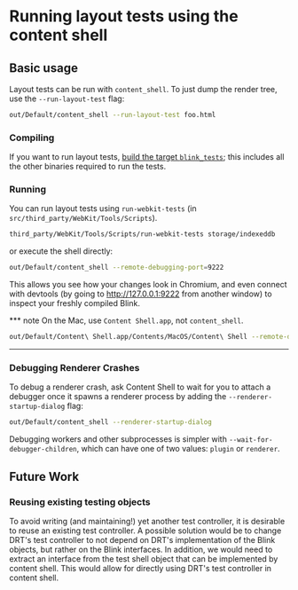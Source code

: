 # Running layout tests using the content shell

## Basic usage

Layout tests can be run with `content_shell`. To just dump the render tree, use
the `--run-layout-test` flag:

```bash
out/Default/content_shell --run-layout-test foo.html
```

### Compiling

If you want to run layout tests,
[build the target `blink_tests`](layout_tests.md); this includes all the other
binaries required to run the tests.

### Running

You can run layout tests using `run-webkit-tests` (in
`src/third_party/WebKit/Tools/Scripts`).

```bash
third_party/WebKit/Tools/Scripts/run-webkit-tests storage/indexeddb
```

or execute the shell directly:

```bash
out/Default/content_shell --remote-debugging-port=9222
```

This allows you see how your changes look in Chromium, and even connect with
devtools (by going to http://127.0.0.1:9222 from another window) to inspect your
freshly compiled Blink.

*** note
On the Mac, use `Content Shell.app`, not `content_shell`.

```bash
out/Default/Content\ Shell.app/Contents/MacOS/Content\ Shell --remote-debugging-port=9222
```
***

### Debugging Renderer Crashes

To debug a renderer crash, ask Content Shell to wait for you to attach a
debugger once it spawns a renderer process by adding the
`--renderer-startup-dialog` flag:

```bash
out/Default/content_shell --renderer-startup-dialog
```

Debugging workers and other subprocesses is simpler with
`--wait-for-debugger-children`, which can have one of two values: `plugin` or
`renderer`.

## Future Work

### Reusing existing testing objects

To avoid writing (and maintaining!) yet another test controller, it is desirable
to reuse an existing test controller. A possible solution would be to change
DRT's test controller to not depend on DRT's implementation of the Blink
objects, but rather on the Blink interfaces. In addition, we would need to
extract an interface from the test shell object that can be implemented by
content shell. This would allow for directly using DRT's test controller in
content shell.
